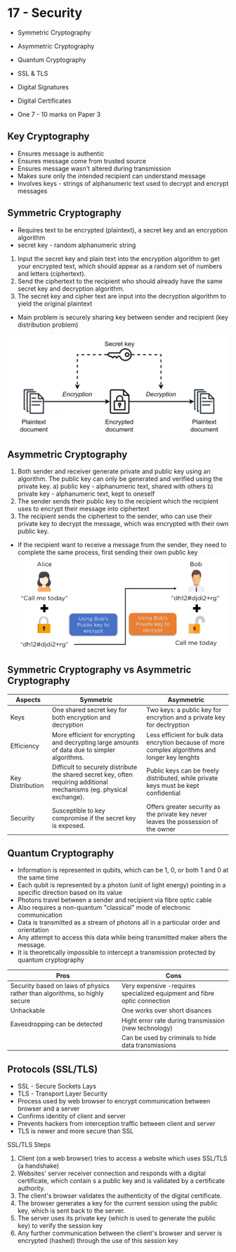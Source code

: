 # 17 - Security
- Symmetric Cryptography
- Asymmetric Cryptography
- Quantum Cryptography
- SSL & TLS
- Digital Signatures
- Digital Certificates

- One 7 - 10 marks on Paper 3

## Key Cryptography
- Ensures message is authentic
- Ensures message come from trusted source
- Ensures message wasn't altered during transmission
- Makes sure only the intended recipient can understand message
- Involves keys - strings of alphanumeric text used to decrypt and encrypt messages

## Symmetric Cryptography
- Requires text to be encrypted (plaintext), a secret key and an encryption algorithm
- secret key - random alphanumeric string

1) Input the secret key and plain text into the encryption algorithm to get your encrypted text, which should appear as a random set of numbers and letters (ciphertext).
2) Send the ciphertext to the recipient who should already have the same secret key and decryption algorithm.
3) The secret key and cipher text are input into the decryption algorithm to yield the original plaintext

- Main problem is securely sharing key between sender and recipient (key distribution problem)

![](../Assets/Pasted%20image%2020250823011126.png)

## Asymmetric Cryptography
1) Both sender and receiver generate private and public key using an algorithm. The public key can only be generated and verified using the private key.
	a) public key - alphanumeric text, shared with others
	b) private key - alphanumeric text, kept to oneself
2) The sender sends their public key to the recipient which the recipient uses to encrypt their message into ciphertext
3) The recipient sends the ciphertext to the sender, who can use their private key to decrypt the message, which was encrypted with their own public key.
- If the recipient want to receive a message from the sender, they need to complete the same process, first sending their own public key
![](../Assets/Pasted%20image%2020250823012153.png)

## Symmetric Cryptography vs Asymmetric Cryptography

| Aspects          | Symmetric                                                                                                              | Asymmetric                                                                                       |
| ---------------- | ---------------------------------------------------------------------------------------------------------------------- | ------------------------------------------------------------------------------------------------ |
| Keys             | One shared secret key for both encryption and decryption                                                               | Two keys: a public key for encrytion and a private key for dectryption                           |
| Efficiency       | More efficient for encrypting and decrypting large amounts of data due to simpler algorithms.                          | Less efficient for bulk data encrytion because of more complex algorithms and longer key lenghts |
| Key Distribution | Difficult to securely distribute the shared secret key, often requiring additional mechanisms (eg. physical exchange). | Public keys can be freely distributed, while private keys must be kept confidential              |
| Security         | Susceptible to key compromise if the secret key is exposed.                                                            | Offers greater security as the private key never leaves the possession of the owner              |

## Quantum Cryptography
- Information is represented in qubits, which can be 1, 0, or both 1 and 0 at the same time
- Each qubit is represented by a photon (unit of light energy) pointing in a specific direction based on its value
- Photons travel between a sender and recipient via fibre optic cable
- Also requires a non-quantum "classical" mode of electronic communication
- Data is transmitted as a stream of photons all in a particular order and orientation
- Any attempt to access this data while being transmitted maker alters the message.
- It is theoretically impossible to intercept a transmission protected by quantum cryptography

| Pros                                                                       | Cons                                                                      |
| -------------------------------------------------------------------------- | ------------------------------------------------------------------------- |
| Security based on laws of physics rather than algorithms, so highly secure | Very expensive -requires specialized equipment and fibre optic connection |
| Unhackable                                                                 | One works over short disances                                             |
| Eavesdropping can be detected                                              | Hight error rate during transmission (new technology)                     |
|                                                                            | Can be used by criminals to hide data transmissions                       |

## Protocols (SSL/TLS)
- SSL - Secure Sockets Lays
- TLS - Transport Layer Security
- Process used by web browser to encrypt communication between browser and a server
- Confirms identity of client and server
- Prevents hackers from interception traffic between client and server
- TLS is newer and more secure than SSL

SSL/TLS Steps
1) Client (on a web browser) tries to access a website which uses SSL/TLS (a handshake)
2) Websites' server receiver connection and responds with a digital certificate, which contain s a public key and is validated by a certificate authority.
3) The client's browser validates the authenticity of the digital certificate.
4) The browser generates a key for the current session using the public key, which is sent back to the server.
5) The server uses its private key (which is used to generate the public key) to verify the session key
6) Any further communication between the client's browser and server is encrypted (hashed) through the use of this session key

